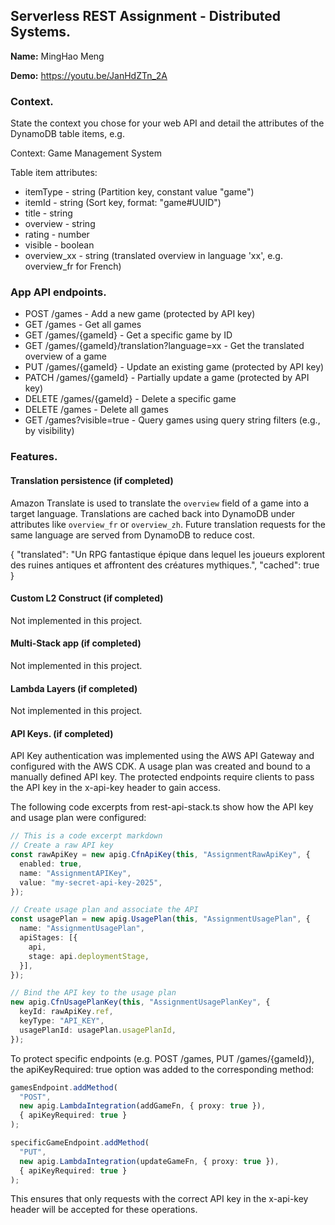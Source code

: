 ## Serverless REST Assignment - Distributed Systems.

__Name:__  MingHao Meng

__Demo:__ https://youtu.be/JanHdZTn_2A

### Context.

State the context you chose for your web API and detail the attributes of the DynamoDB table items, e.g.

Context: Game Management System

Table item attributes:
+ itemType - string (Partition key, constant value "game")
+ itemId - string (Sort key, format: "game#UUID")
+ title - string
+ overview - string
+ rating - number
+ visible - boolean
+ overview_xx - string (translated overview in language 'xx', e.g. overview_fr for French)

### App API endpoints.

+ POST /games - Add a new game (protected by API key)
+ GET /games - Get all games
+ GET /games/{gameId} - Get a specific game by ID
+ GET /games/{gameId}/translation?language=xx - Get the translated overview of a game
+ PUT /games/{gameId} - Update an existing game (protected by API key)
+ PATCH /games/{gameId} - Partially update a game (protected by API key)
+ DELETE /games/{gameId} - Delete a specific game
+ DELETE /games - Delete all games
+ GET /games?visible=true - Query games using query string filters (e.g., by visibility)


### Features.

#### Translation persistence (if completed)

Amazon Translate is used to translate the `overview` field of a game into a target language. Translations are cached back into DynamoDB under attributes like `overview_fr` or `overview_zh`. Future translation requests for the same language are served from DynamoDB to reduce cost.

{
    "translated": "Un RPG fantastique épique dans lequel les joueurs explorent des ruines antiques et affrontent des créatures mythiques.",
    "cached": true
}

#### Custom L2 Construct (if completed)

Not implemented in this project.

#### Multi-Stack app (if completed)

Not implemented in this project.

#### Lambda Layers (if completed)

Not implemented in this project.


#### API Keys. (if completed)

API Key authentication was implemented using the AWS API Gateway and configured with the AWS CDK. A usage plan was created and bound to a manually defined API key. The protected endpoints require clients to pass the API key in the x-api-key header to gain access.

The following code excerpts from rest-api-stack.ts show how the API key and usage plan were configured:

~~~ts
// This is a code excerpt markdown 
// Create a raw API key
const rawApiKey = new apig.CfnApiKey(this, "AssignmentRawApiKey", {
  enabled: true,
  name: "AssignmentAPIKey",
  value: "my-secret-api-key-2025", 
});

// Create usage plan and associate the API
const usagePlan = new apig.UsagePlan(this, "AssignmentUsagePlan", {
  name: "AssignmentUsagePlan",
  apiStages: [{
    api,
    stage: api.deploymentStage,
  }],
});

// Bind the API key to the usage plan
new apig.CfnUsagePlanKey(this, "AssignmentUsagePlanKey", {
  keyId: rawApiKey.ref,
  keyType: "API_KEY",
  usagePlanId: usagePlan.usagePlanId,
});

~~~
To protect specific endpoints (e.g. POST /games, PUT /games/{gameId}), the apiKeyRequired: true option was added to the corresponding method:
~~~ts
gamesEndpoint.addMethod(
  "POST",
  new apig.LambdaIntegration(addGameFn, { proxy: true }),
  { apiKeyRequired: true }
);

specificGameEndpoint.addMethod(
  "PUT",
  new apig.LambdaIntegration(updateGameFn, { proxy: true }),
  { apiKeyRequired: true }
);

~~~
This ensures that only requests with the correct API key in the x-api-key header will be accepted for these operations.




